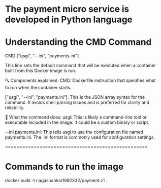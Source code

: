 # The payment micro service is developed in Python language

# Understanding the CMD Command

CMD ["usgi", "--ini", "payments.ini"]

This line sets the default command that will be executed when a container built from this Docker image is run.

🔍 Components explained:
CMD: Dockerfile instruction that specifies what to run when the container starts.

["usgi", "--ini", "payments.ini"]: This is the JSON array syntax for the command. It avoids shell parsing issues and is preferred for clarity and reliability.

🧠 What the command does:
usgi: This is likely a command-line tool or executable included in the image. It could be a custom binary or script.

--ini payments.ini: This tells usgi to use the configuration file named payments.ini. The .ini format is commonly used for configuration settings.

==================================================

# Commands to run the image


docker build -t nagashankar1992332/payment:v1 .

